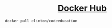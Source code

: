 <h1 align="center">
    <a href="https://hub.docker.com/r/elinton/codeeducation">Docker Hub</a>
</h1>

    docker pull elinton/codeeducation
